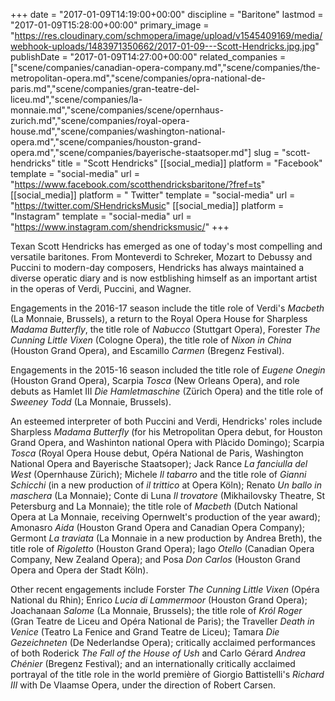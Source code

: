+++
date = "2017-01-09T14:19:00+00:00"
discipline = "Baritone"
lastmod = "2017-01-09T15:28:00+00:00"
primary_image = "https://res.cloudinary.com/schmopera/image/upload/v1545409169/media/webhook-uploads/1483971350662/2017-01-09---Scott-Hendricks.jpg.jpg"
publishDate = "2017-01-09T14:27:00+00:00"
related_companies = ["scene/companies/canadian-opera-company.md","scene/companies/the-metropolitan-opera.md","scene/companies/opra-national-de-paris.md","scene/companies/gran-teatre-del-liceu.md","scene/companies/la-monnaie.md","scene/companies/scene/opernhaus-zurich.md","scene/companies/royal-opera-house.md","scene/companies/washington-national-opera.md","scene/companies/houston-grand-opera.md","scene/companies/bayerische-staatsoper.md"]
slug = "scott-hendricks"
title = "Scott Hendricks"
[[social_media]]
platform = "Facebook"
template = "social-media"
url = "https://www.facebook.com/scotthendricksbaritone/?fref=ts"
[[social_media]]
platform = " Twitter"
template = "social-media"
url = "https://twitter.com/SHendricksMusic"
[[social_media]]
platform = "Instagram"
template = "social-media"
url = "https://www.instagram.com/shendricksmusic/"
+++

Texan Scott Hendricks has emerged as one of today's most compelling and versatile baritones. From Monteverdi to Schreker, Mozart to Debussy and Puccini to modern-day composers, Hendricks has always maintained a diverse operatic diary and is now estblishing himself as an important artist in the operas of Verdi, Puccini, and Wagner.

Engagements in the 2016-17 season include the title role of Verdi's *Macbeth* (La Monnaie, Brussels), a return to the Royal Opera House for Sharpless *Madama Butterfly*, the title role of *Nabucco* (Stuttgart Opera), Forester *The Cunning Little Vixen* (Cologne Opera), the title role of *Nixon in China* (Houston Grand Opera), and Escamillo *Carmen* (Bregenz Festival).

Engagements in the 2015-16 season included the title role of *Eugene Onegin* (Houston Grand Opera), Scarpia *Tosca* (New Orleans Opera), and role debuts as Hamlet III *Die Hamletmaschine* (Zürich Opera) and the title role of *Sweeney Todd* (La Monnaie, Brussels).

An esteemed interpreter of both Puccini and Verdi, Hendricks' roles include Sharpless *Madama Butterfly* (for his Metropolitan Opera debut, for Houston Grand Opera, and Washinton national Opera with Plàcido Domingo); Scarpia *Tosca* (Royal Opera House debut, Opéra National de Paris, Washington National Opera and Bayerische Staatsoper); Jack Rance *La fanciulla del West* (Opernhause Zürich); Michele *Il tabarro* and the title role of *Gianni Schicchi* (in a new production of *il trittico* at Opera Köln); Renato *Un ballo in maschera* (La Monnaie); Conte di Luna *Il trovatore* (Mikhailovsky Theatre, St Petersburg and La Monnaie); the title role of *Macbeth* (Dutch National Opera at La Monnaie, receiving Opernwelt's production of the year award); Amonasro *Aida* (Houston Grand Opera and Canadian Opera Company); Germont *La traviata* (La Monnaie in a new production by Andrea Breth), the title role of *Rigoletto* (Houston Grand Opera); Iago *Otello* (Canadian Opera Company, New Zealand Opera); and Posa *Don Carlos* (Houston Grand Opera and Opera der Stadt Köln).

Other recent engagements include Forster *The Cunning Little Vixen* (Opéra National du Rhin); Enrico *Lucia di Lammermoor* (Houston Grand Opera); Joachanaan *Salome* (La Monnaie, Brussels); the title role of *Król Roger* (Gran Teatre de Liceu and Opéra National de Paris); the Traveller *Death in Venice* (Teatro La Fenice and Grand Teatre de Liceu); Tamara *Die Gezeichneten* (De Nederlandse Opera); critically acclaimed performances of both Roderick *The Fall of the House of Ush* and Carlo Gérard *Andrea Chénier* (Bregenz Festival); and an internationally critically acclaimed portrayal of the title role in the world première of Giorgio Battistelli's *Richard III* with De Vlaamse Opera, under the direction of Robert Carsen.
